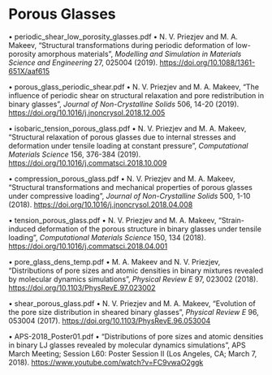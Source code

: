 # Porous Glasses

•	periodic_shear_low_porosity_glasses.pdf
•	N. V. Priezjev and M. A. Makeev, “Structural transformations during periodic deformation of low-porosity amorphous materials”, *Modelling and Simulation in Materials Science and Engineering* 27, 025004 (2019). https://doi.org/10.1088/1361-651X/aaf615

•	porous_glass_periodic_shear.pdf
•	N. V. Priezjev and M. A. Makeev, “The influence of periodic shear on structural relaxation and pore redistribution in binary glasses”, *Journal of Non-Crystalline Solids* 506, 14-20 (2019). https://doi.org/10.1016/j.jnoncrysol.2018.12.005

•	isobaric_tension_porous_glass.pdf
•	N. V. Priezjev and M. A. Makeev, “Structural relaxation of porous glasses due to internal stresses and deformation under tensile loading at constant pressure”, *Computational Materials Science* 156, 376-384 (2019). https://doi.org/10.1016/j.commatsci.2018.10.009

•	compression_porous_glass.pdf
•	N. V. Priezjev and M. A. Makeev, “Structural transformations and mechanical properties of porous glasses under compressive loading”, *Journal of Non-Crystalline Solids* 500, 1-10 (2018). https://doi.org/10.1016/j.jnoncrysol.2018.04.008

•	tension_porous_glass.pdf
•	N. V. Priezjev and M. A. Makeev, “Strain-induced deformation of the porous structure in binary glasses under tensile loading”, *Computational Materials Science* 150, 134 (2018). https://doi.org/10.1016/j.commatsci.2018.04.001

•	pore_glass_dens_temp.pdf
•	M. A. Makeev and N. V. Priezjev, “Distributions of pore sizes and atomic densities in binary mixtures revealed by molecular dynamics simulations”, *Physical Review E* 97, 023002 (2018). https://doi.org/10.1103/PhysRevE.97.023002

•	shear_porous_glass.pdf
•	N. V. Priezjev and M. A. Makeev, “Evolution of the pore size distribution in sheared binary glasses”, *Physical Review E* 96, 053004 (2017). https://doi.org/10.1103/PhysRevE.96.053004

•	APS-2018_Poster01.pdf
•	“Distributions of pore sizes and atomic densities in binary LJ glasses revealed by molecular dynamics simulations”, APS March Meeting; Session L60: Poster Session II (Los Angeles, CA; March 7, 2018). https://www.youtube.com/watch?v=FC9vwaO2ggk



